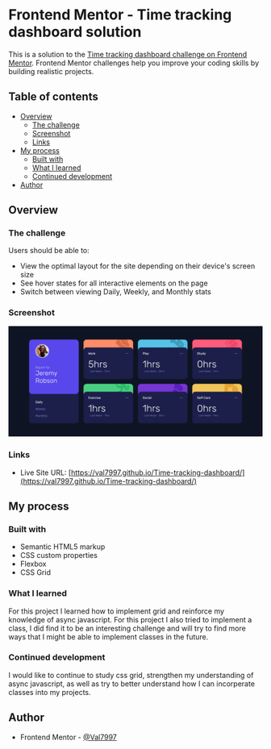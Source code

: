 # Frontend Mentor - Time tracking dashboard solution

This is a solution to the [Time tracking dashboard challenge on Frontend Mentor](https://www.frontendmentor.io/challenges/time-tracking-dashboard-UIQ7167Jw). Frontend Mentor challenges help you improve your coding skills by building realistic projects.

## Table of contents

- [Overview](#overview)
  - [The challenge](#the-challenge)
  - [Screenshot](#screenshot)
  - [Links](#links)
- [My process](#my-process)
  - [Built with](#built-with)
  - [What I learned](#what-i-learned)
  - [Continued development](#continued-development)
- [Author](#author)

## Overview

### The challenge

Users should be able to:

- View the optimal layout for the site depending on their device's screen size
- See hover states for all interactive elements on the page
- Switch between viewing Daily, Weekly, and Monthly stats

### Screenshot

![](./images/Screenshot%202022-09-14%20at%2014-29-35%20Frontend%20Mentor%20Time%20tracking%20dashboard.png)

### Links

- Live Site URL: [https://val7997.github.io/Time-tracking-dashboard/](https://val7997.github.io/Time-tracking-dashboard/)

## My process

### Built with

- Semantic HTML5 markup
- CSS custom properties
- Flexbox
- CSS Grid

### What I learned

For this project I learned how to implement grid and reinforce my knowledge of async javascript. For this project I also tried to implement a class, I did find it to be an interesting challenge and will try to find more ways that I might be able to implement classes in the future.

### Continued development

I would like to continue to study css grid, strengthen my understanding of async javascript, as well as try to better understand how I can incorperate classes into my projects.

## Author

- Frontend Mentor - [@Val7997](https://www.frontendmentor.io/profile/Val7997)
